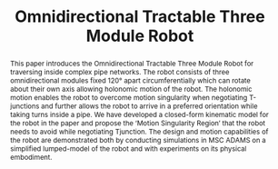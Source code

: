 ---
layout: project-page-new
title: "Omnidirectional Tractable Three Module Robot"
authors:
  - name: Kartik Suryavanshi
    sup: 1
  - name: Rama Vadapalli
    sup: 1
  - name: Ruchitha Vucha
    sup: 1
  - name: Abhishek Sarkar
    sup: 1
  - name: K. Madhava Krishna
    sup: 1
affiliations:
  - name: IIIT Hyderabad, India
    link: https://robotics.iiit.ac.in
    sup: 1
permalink: /publications/2020/Suryavanshi_Omnidirectional/
abstract: "This paper introduces the Omnidirectional Tractable Three Module Robot for traversing inside complex pipe networks. The robot consists of three omnidirectional modules fixed 120° apart circumferentially which can rotate about their own axis allowing holonomic motion of the robot. The holonomic motion enables the robot to overcome motion singularity when negotiating T-junctions and further allows the robot to arrive in a preferred orientation while taking turns inside a pipe. We have developed a closed-form kinematic model for the robot in the paper and propose the ‘Motion Singularity Region’ that the robot needs to avoid while negotiating Tjunction. The design and motion capabilities of the robot are demonstrated both by conducting simulations in MSC ADAMS on a simplified lumped-model of the robot and with experiments on its physical embodiment."
paper: https://robotics.iiit.ac.in/uploads/Main/Publications/kartik_etal_icra20.pdf
iframe: https://www.youtube.com/embed/I4p_CRn76QI

---
